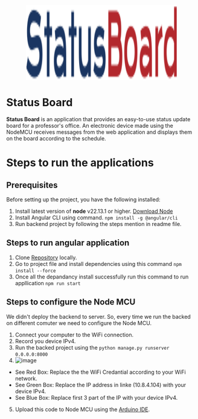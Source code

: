 <p align="center">
  <img src="https://github.com/mihirkumarmistry/status-board/blob/main/src/assets/images/logo-dark.svg" width="400" height="200">
</p>

# Status Board
**Status Board** is an application that provides an easy-to-use status update board for a professor's office. An electronic device made using the NodeMCU receives messages from the web application and displays them on the board according to the schedule.

# Steps to run the applications
## Prerequisites
Before setting up the project, you have the following installed:
1. Install latest version of **node** v22.13.1 or higher. [Download Node](https://nodejs.org/en/download)
2. Install Angular CLI using command. ```npm install -g @angular/cli```
3. Run backend project by following the steps mention in readme file.

## Steps to run angular application
1. Clone [Repository](https://github.com/mihirkumarmistry/status-board.git) locally.
2. Go to project file and install dependencies using this command ```npm install --force```
3. Once all the depandancy install successfully run this command to run appllication ```npm run start```

## Steps to configure the Node MCU
We didn't deploy the backend to server. So, every time we run the backed on different comuter we need to configure the Node MCU.
1. Connect your computer to the WiFi connection.
2. Record you device IPv4.
3. Run the backed project using the ```python manage.py runserver 0.0.0.0:8000```
4. <img width="607" alt="image" src="https://github.com/user-attachments/assets/b1c6a620-4c2e-47ad-b505-e157c78a38f5" />
  - See Red Box: Replace the the WiFi Credantial according to your WiFi network.
  - See Green Box: Replace the IP address in linke (10.8.4.104) with your device IPv4.
  - See Blue Box: Replace first 3 part of the IP with your device IPv4.
5. Upload this code to Node MCU using the [Arduino IDE](https://www..cc/en/software).

